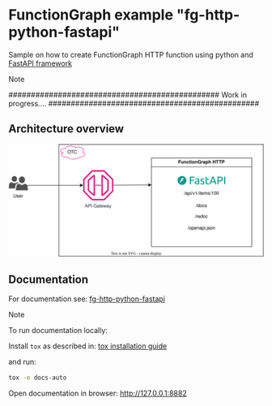 # FunctionGraph example "fg-http-python-fastapi"

Sample on how to create FunctionGraph HTTP function using python and [FastAPI framework](https://fastapi.tiangolo.com)

> [!Note] 
> ###############################################
>           Work in progress....
> ###############################################

## Architecture overview

![Architecture Overview](./doc/source/_static/architecture.drawio.svg)

## Documentation

For documentation see: [fg-http-python-fastapi](https://opentelekomcloud-community.github.io/fg-http-python-fastapi/)

>[!NOTE] 
> To run documentation locally:  
> 
> Install ``tox`` as described in: [tox installation guide ](https://tox.wiki/en/4.26.0/installation.html) 
> 
> and run:
>
>  ```bash
>  tox -e docs-auto
>  ```
> Open documentation in browser: <http://127.0.0.1:8882>

